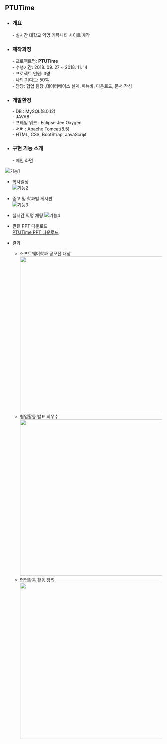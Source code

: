 ## PTUTime

- <h3>개요</h3>
  - 실시간 대학교 익명 커뮤니티 사이트 제작 
  
- <h3>제작과정</h3>
  - 프로젝트명: <b>PTUTime</b> <br>
  - 수행기간:  2018. 09. 27 ~ 2018. 11. 14 <br>
  - 프로젝트 인원:  3명  <br>
  - 나의 기여도:  50% <br>
  - 담당: 협업 팀장 ,데이터베이스 설계, 메뉴바, 다운로드, 문서 작성 <br>
  
- <h3>개발환경</h3>
  - DB : MySQL(8.0.12) <br>
  - JAVA8 <br>
  - 프레임 워크 : Eclipse Jee Oxygen <br>
  - 서버 : Apache Tomcat(8.5) <br>
  - HTML, CSS, BootStrap, JavaScript <br>

- <h3>구현 기능 소개</h3>
  - 메인 화면
![기능1](http://112.149.7.38:8090/Final_Minimap/php/p1.png)
  - 학사일정 <br>
![기능2](http://112.149.7.38:8090/Final_Minimap/php/p2.png)
  - 중고 및 학과별 게시판 <br>
![기능3](http://112.149.7.38:8090/Final_Minimap/php/p3.png)
  - 실시간 익명 채팅
![기능4](http://112.149.7.38:8090/Final_Minimap/php/p4.png)


- 관련 PPT 다운로드 <br>
[PTUTime PPT 다운로드](http://112.149.7.38:8090/Final_Minimap/Download/PTUtime.jsp) 

- 결과 <br>
  - 소프트웨어학과 공모전 대상 <br>
<img src="http://112.149.7.38:8090/Final_Minimap/php/PTUtime1.jpg" width="500" height="500"><br>
  - 협업활동 발표 최우수 <br>
<img src="http://112.149.7.38:8090/Final_Minimap/php/PTUtime3.jpg" width="500" height="500"><br>
  - 협업활동 활동 장려 <br>
<img src="http://112.149.7.38:8090/Final_Minimap/php/PTUtime2.jpg" width="500" height="500"><br>
